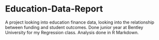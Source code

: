 # Education-Data-Report

A project looking into education finance data, looking into the relationship between funding and student outcomes. Done junior year at Bentley University for my Regression class. Analysis done in R Markdown.

